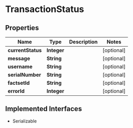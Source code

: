 

# TransactionStatus


## Properties

Name | Type | Description | Notes
------------ | ------------- | ------------- | -------------
**currentStatus** | **Integer** |  |  [optional]
**message** | **String** |  |  [optional]
**username** | **String** |  |  [optional]
**serialNumber** | **String** |  |  [optional]
**factsetId** | **String** |  |  [optional]
**errorId** | **Integer** |  |  [optional]


## Implemented Interfaces

* Serializable


